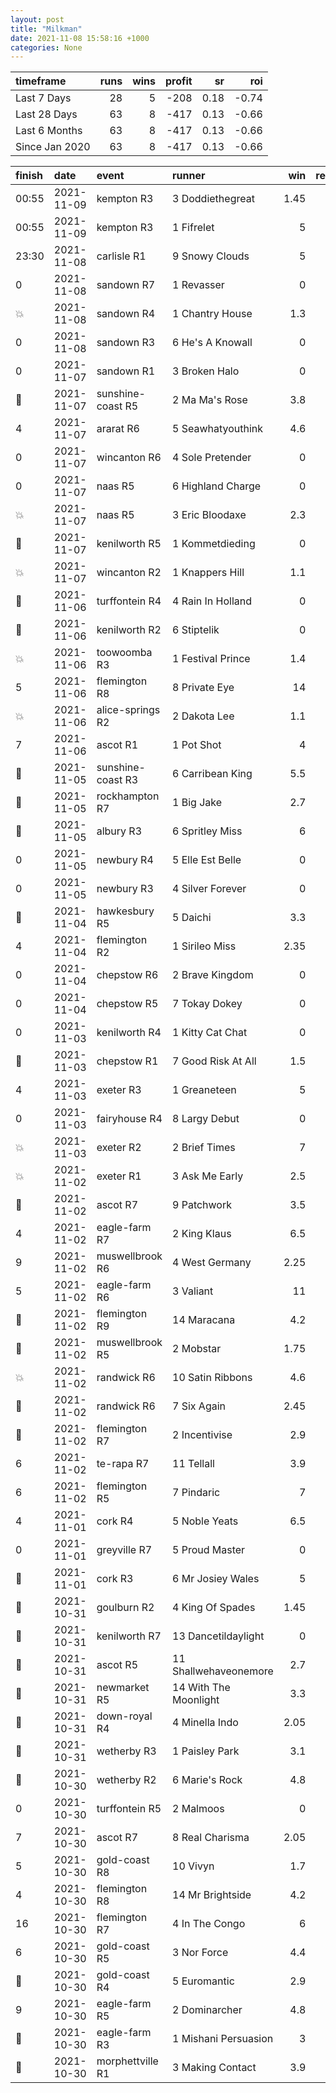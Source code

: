```yaml
---   
layout: post   
title: "Milkman"   
date: 2021-11-08 15:58:16 +1000  
categories: None 
---   
```



| timeframe      |   runs |   wins |   profit |   sr |   roi |
|:---------------|-------:|-------:|---------:|-----:|------:|
| Last 7 Days    |     28 |      5 |     -208 | 0.18 | -0.74 |
| Last 28 Days   |     63 |      8 |     -417 | 0.13 | -0.66 |
| Last 6 Months  |     63 |      8 |     -417 | 0.13 | -0.66 |
| Since Jan 2020 |     63 |      8 |     -417 | 0.13 | -0.66 |

| finish            | date       | event             | runner                |   win |   return |
|:------------------|:-----------|:------------------|:----------------------|------:|---------:|
| 00:55             | 2021-11-09 | kempton R3        | 3 Doddiethegreat      |  1.45 |      -10 |
| 00:55             | 2021-11-09 | kempton R3        | 1 Fifrelet            |  5    |      -10 |
| 23:30             | 2021-11-08 | carlisle R1       | 9 Snowy Clouds        |  5    |      -10 |
| 0                 | 2021-11-08 | sandown R7        | 1 Revasser            |  0    |      -10 |
| :boom:            | 2021-11-08 | sandown R4        | 1 Chantry House       |  1.3  |        3 |
| 0                 | 2021-11-08 | sandown R3        | 6 He's A Knowall      |  0    |      -10 |
| 0                 | 2021-11-07 | sandown R1        | 3 Broken Halo         |  0    |      -10 |
| :3rd_place_medal: | 2021-11-07 | sunshine-coast R5 | 2 Ma Ma's Rose        |  3.8  |      -10 |
| 4                 | 2021-11-07 | ararat R6         | 5 Seawhatyouthink     |  4.6  |      -10 |
| 0                 | 2021-11-07 | wincanton R6      | 4 Sole Pretender      |  0    |      -10 |
| 0                 | 2021-11-07 | naas R5           | 6 Highland Charge     |  0    |      -10 |
| :boom:            | 2021-11-07 | naas R5           | 3 Eric Bloodaxe       |  2.3  |       13 |
| :3rd_place_medal: | 2021-11-07 | kenilworth R5     | 1 Kommetdieding       |  0    |      -10 |
| :boom:            | 2021-11-07 | wincanton R2      | 1 Knappers Hill       |  1.1  |        1 |
| :3rd_place_medal: | 2021-11-06 | turffontein R4    | 4 Rain In Holland     |  0    |      -10 |
| :3rd_place_medal: | 2021-11-06 | kenilworth R2     | 6 Stiptelik           |  0    |      -10 |
| :boom:            | 2021-11-06 | toowoomba R3      | 1 Festival Prince     |  1.4  |        4 |
| 5                 | 2021-11-06 | flemington R8     | 8 Private Eye         | 14    |      -10 |
| :boom:            | 2021-11-06 | alice-springs R2  | 2 Dakota Lee          |  1.1  |        1 |
| 7                 | 2021-11-06 | ascot R1          | 1 Pot Shot            |  4    |      -10 |
| :2nd_place_medal: | 2021-11-05 | sunshine-coast R3 | 6 Carribean King      |  5.5  |      -10 |
| :2nd_place_medal: | 2021-11-05 | rockhampton R7    | 1 Big Jake            |  2.7  |      -10 |
| :2nd_place_medal: | 2021-11-05 | albury R3         | 6 Spritley Miss       |  6    |      -10 |
| 0                 | 2021-11-05 | newbury R4        | 5 Elle Est Belle      |  0    |      -10 |
| 0                 | 2021-11-05 | newbury R3        | 4 Silver Forever      |  0    |      -10 |
| :3rd_place_medal: | 2021-11-04 | hawkesbury R5     | 5 Daichi              |  3.3  |      -10 |
| 4                 | 2021-11-04 | flemington R2     | 1 Sirileo Miss        |  2.35 |      -10 |
| 0                 | 2021-11-04 | chepstow R6       | 2 Brave Kingdom       |  0    |      -10 |
| 0                 | 2021-11-04 | chepstow R5       | 7 Tokay Dokey         |  0    |      -10 |
| 0                 | 2021-11-03 | kenilworth R4     | 1 Kitty Cat Chat      |  0    |      -10 |
| :2nd_place_medal: | 2021-11-03 | chepstow R1       | 7 Good Risk At All    |  1.5  |      -10 |
| 4                 | 2021-11-03 | exeter R3         | 1 Greaneteen          |  5    |      -10 |
| 0                 | 2021-11-03 | fairyhouse R4     | 8 Largy Debut         |  0    |      -10 |
| :boom:            | 2021-11-03 | exeter R2         | 2 Brief Times         |  7    |       60 |
| :boom:            | 2021-11-02 | exeter R1         | 3 Ask Me Early        |  2.5  |       15 |
| :3rd_place_medal: | 2021-11-02 | ascot R7          | 9 Patchwork           |  3.5  |      -10 |
| 4                 | 2021-11-02 | eagle-farm R7     | 2 King Klaus          |  6.5  |      -10 |
| 9                 | 2021-11-02 | muswellbrook R6   | 4 West Germany        |  2.25 |      -10 |
| 5                 | 2021-11-02 | eagle-farm R6     | 3 Valiant             | 11    |      -10 |
| :3rd_place_medal: | 2021-11-02 | flemington R9     | 14 Maracana           |  4.2  |      -10 |
| :2nd_place_medal: | 2021-11-02 | muswellbrook R5   | 2 Mobstar             |  1.75 |      -10 |
| :boom:            | 2021-11-02 | randwick R6       | 10 Satin Ribbons      |  4.6  |       36 |
| :2nd_place_medal: | 2021-11-02 | randwick R6       | 7 Six Again           |  2.45 |      -10 |
| :2nd_place_medal: | 2021-11-02 | flemington R7     | 2 Incentivise         |  2.9  |      -10 |
| 6                 | 2021-11-02 | te-rapa R7        | 11 Tellall            |  3.9  |      -10 |
| 6                 | 2021-11-02 | flemington R5     | 7 Pindaric            |  7    |      -10 |
| 4                 | 2021-11-01 | cork R4           | 5 Noble Yeats         |  6.5  |      -10 |
| 0                 | 2021-11-01 | greyville R7      | 5 Proud Master        |  0    |      -10 |
| :3rd_place_medal: | 2021-11-01 | cork R3           | 6 Mr Josiey Wales     |  5    |      -10 |
| :2nd_place_medal: | 2021-10-31 | goulburn R2       | 4 King Of Spades      |  1.45 |      -10 |
| :2nd_place_medal: | 2021-10-31 | kenilworth R7     | 13 Dancetildaylight   |  0    |      -10 |
| :2nd_place_medal: | 2021-10-31 | ascot R5          | 11 Shallwehaveonemore |  2.7  |      -10 |
| :3rd_place_medal: | 2021-10-31 | newmarket R5      | 14 With The Moonlight |  3.3  |      -10 |
| :3rd_place_medal: | 2021-10-31 | down-royal R4     | 4 Minella Indo        |  2.05 |      -10 |
| :3rd_place_medal: | 2021-10-31 | wetherby R3       | 1 Paisley Park        |  3.1  |      -10 |
| :3rd_place_medal: | 2021-10-30 | wetherby R2       | 6 Marie's Rock        |  4.8  |      -10 |
| 0                 | 2021-10-30 | turffontein R5    | 2 Malmoos             |  0    |      -10 |
| 7                 | 2021-10-30 | ascot R7          | 8 Real Charisma       |  2.05 |      -10 |
| 5                 | 2021-10-30 | gold-coast R8     | 10 Vivyn              |  1.7  |      -10 |
| 4                 | 2021-10-30 | flemington R8     | 14 Mr Brightside      |  4.2  |      -10 |
| 16                | 2021-10-30 | flemington R7     | 4 In The Congo        |  6    |      -10 |
| 6                 | 2021-10-30 | gold-coast R5     | 3 Nor Force           |  4.4  |      -10 |
| :2nd_place_medal: | 2021-10-30 | gold-coast R4     | 5 Euromantic          |  2.9  |      -10 |
| 9                 | 2021-10-30 | eagle-farm R5     | 2 Dominarcher         |  4.8  |      -10 |
| :2nd_place_medal: | 2021-10-30 | eagle-farm R3     | 1 Mishani Persuasion  |  3    |      -10 |
| :2nd_place_medal: | 2021-10-30 | morphettville R1  | 3 Making Contact      |  3.9  |      -10 |
